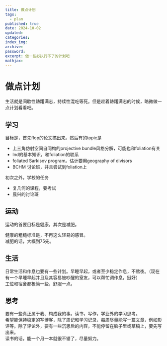 ```yaml
---
title: 做点计划
tags:
  - plan
published: true
date: 2024-10-02
updated: 
categories: 
index_img: 
archive: 
password: 
excerpt: 做一些必执行不了的计划吧
mathjax:
---
```

# 做点计划
生活就是间歇性踌躇满志，持续性混吃等死。但是趁着踌躇满志的时候，略微做一点计划看看吧。

## 学习
目标是，首先flop的论文搞出来。然后有的topic是
- 上三角仿射空间自同构的projective bundle风格分解，可能也和foliation有关
- lnd的基本知识，和foliation的联系
- foliated Sarkisov program。估计要用geography of divisors
- BCHM 讨论班，并且尝试到foliation上

初次之外，学校的任务
- 复几何的课程，要考试
- 晨兴的讨论班

## 运动
运动的首要目标是健康，其次是减肥。

健康的粗糙标准是，不再这么轻易的感冒。  
减肥的话，大概到75先。

## 生活
日常生活和作息也要有一些计划。早睡早起，或者至少稳定作息，不熬夜。（现在有一个早睡早起并且及其容易被吵醒的室友，可以帮忙调作息，挺好）  
工位和宿舍都极简一些，舒服一点。

## 思考
要有一些真正属于我、构成我的事。读书，写作，学业外的学习思考。  
希望能保持稳定的写博客，除了周记和学习记录，每周尽量能写一篇文章，例如影评等。除了评论外，要有一些沉思后的内容，不能停留在脑子里或草稿上，要先写出来。  
读书的话，能一个月一本就很不错了，尽量努力。
